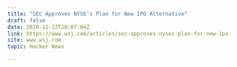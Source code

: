```yaml
---
title: "SEC Approves NYSE’s Plan for New IPO Alternative"
draft: false
date: 2020-12-22T20:07:04Z
link: https://www.wsj.com/articles/sec-approves-nyses-plan-for-new-ipo-alternative-11608665152?utm_medium=RSS&utm_source=hune
site: www.wsj.com
topic: Hacker News  

---
```

